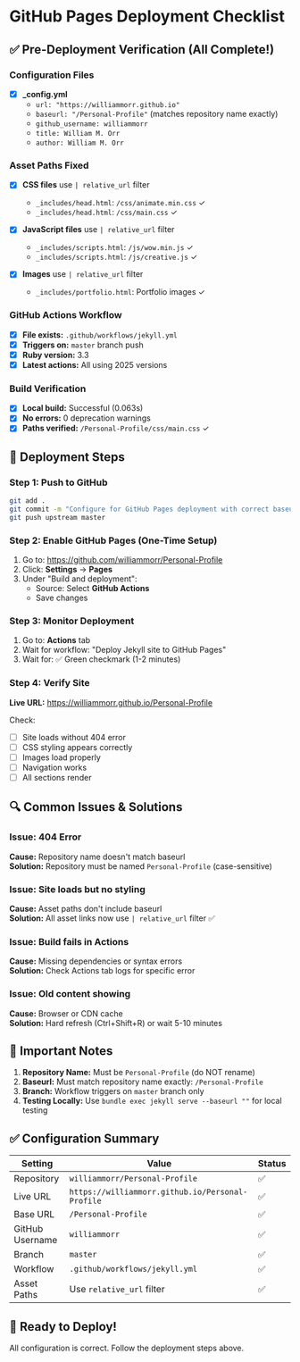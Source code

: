 # GitHub Pages Deployment Checklist

## ✅ Pre-Deployment Verification (All Complete!)

### Configuration Files
- [x] **_config.yml**
  - `url: "https://williammorr.github.io"`
  - `baseurl: "/Personal-Profile"` (matches repository name exactly)
  - `github_username: williammorr`
  - `title: William M. Orr`
  - `author: William M. Orr`

### Asset Paths Fixed
- [x] **CSS files** use `| relative_url` filter
  - `_includes/head.html`: `/css/animate.min.css` ✓
  - `_includes/head.html`: `/css/main.css` ✓
  
- [x] **JavaScript files** use `| relative_url` filter
  - `_includes/scripts.html`: `/js/wow.min.js` ✓
  - `_includes/scripts.html`: `/js/creative.js` ✓

- [x] **Images** use `| relative_url` filter
  - `_includes/portfolio.html`: Portfolio images ✓

### GitHub Actions Workflow
- [x] **File exists:** `.github/workflows/jekyll.yml`
- [x] **Triggers on:** `master` branch push
- [x] **Ruby version:** 3.3
- [x] **Latest actions:** All using 2025 versions

### Build Verification
- [x] **Local build:** Successful (0.063s)
- [x] **No errors:** 0 deprecation warnings
- [x] **Paths verified:** `/Personal-Profile/css/main.css` ✓

## 🚀 Deployment Steps

### Step 1: Push to GitHub
```bash
git add .
git commit -m "Configure for GitHub Pages deployment with correct baseurl"
git push upstream master
```

### Step 2: Enable GitHub Pages (One-Time Setup)
1. Go to: https://github.com/williammorr/Personal-Profile
2. Click: **Settings** → **Pages**
3. Under "Build and deployment":
   - Source: Select **GitHub Actions**
   - Save changes

### Step 3: Monitor Deployment
1. Go to: **Actions** tab
2. Wait for workflow: "Deploy Jekyll site to GitHub Pages"
3. Wait for: ✅ Green checkmark (1-2 minutes)

### Step 4: Verify Site
**Live URL:** https://williammorr.github.io/Personal-Profile

Check:
- [ ] Site loads without 404 error
- [ ] CSS styling appears correctly
- [ ] Images load properly
- [ ] Navigation works
- [ ] All sections render

## 🔍 Common Issues & Solutions

### Issue: 404 Error
**Cause:** Repository name doesn't match baseurl  
**Solution:** Repository must be named `Personal-Profile` (case-sensitive)

### Issue: Site loads but no styling
**Cause:** Asset paths don't include baseurl  
**Solution:** All asset links now use `| relative_url` filter ✅

### Issue: Build fails in Actions
**Cause:** Missing dependencies or syntax errors  
**Solution:** Check Actions tab logs for specific error

### Issue: Old content showing
**Cause:** Browser or CDN cache  
**Solution:** Hard refresh (Ctrl+Shift+R) or wait 5-10 minutes

## 📝 Important Notes

1. **Repository Name:** Must be `Personal-Profile` (do NOT rename)
2. **Baseurl:** Must match repository name exactly: `/Personal-Profile`
3. **Branch:** Workflow triggers on `master` branch only
4. **Testing Locally:** Use `bundle exec jekyll serve --baseurl ""` for local testing

## ✅ Configuration Summary

| Setting | Value | Status |
|---------|-------|--------|
| Repository | `williammorr/Personal-Profile` | ✅ |
| Live URL | `https://williammorr.github.io/Personal-Profile` | ✅ |
| Base URL | `/Personal-Profile` | ✅ |
| GitHub Username | `williammorr` | ✅ |
| Branch | `master` | ✅ |
| Workflow | `.github/workflows/jekyll.yml` | ✅ |
| Asset Paths | Use `relative_url` filter | ✅ |

## 🎉 Ready to Deploy!

All configuration is correct. Follow the deployment steps above.
